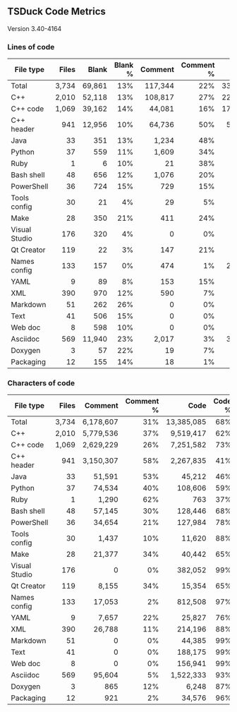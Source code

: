 ## TSDuck Code Metrics

Version 3.40-4164

### Lines of code

| File type     |      Files |      Blank |   Blank % |    Comment | Comment % |       Code |    Code % |      Total |
| ------------- | ---------: | ---------: | --------: | ---------: | --------: | ---------: | --------: | ---------: |
| Total         |      3,734 |     69,861 |       13% |    117,344 |       22% |    331,101 |       63% |    518,306 |
| C++           |      2,010 |     52,118 |       13% |    108,817 |       27% |    228,743 |       58% |    389,678 |
| C++ code      |      1,069 |     39,162 |       14% |     44,081 |       16% |    177,985 |       68% |    261,228 |
| C++ header    |        941 |     12,956 |       10% |     64,736 |       50% |     50,758 |       39% |    128,450 |
| Java          |         33 |        351 |       13% |      1,234 |       48% |        981 |       38% |      2,566 |
| Python        |         37 |        559 |       11% |      1,609 |       34% |      2,491 |       53% |      4,659 |
| Ruby          |          1 |          6 |       10% |         21 |       38% |         28 |       50% |         55 |
| Bash shell    |         48 |        656 |       12% |      1,076 |       20% |      3,435 |       66% |      5,167 |
| PowerShell    |         36 |        724 |       15% |        729 |       15% |      3,110 |       68% |      4,563 |
| Tools config  |         30 |         21 |        4% |         29 |        5% |        447 |       89% |        497 |
| Make          |         28 |        350 |       21% |        411 |       24% |        902 |       54% |      1,663 |
| Visual Studio |        176 |        320 |        4% |          0 |        0% |      7,095 |       95% |      7,415 |
| Qt Creator    |        119 |         22 |        3% |        147 |       21% |        521 |       75% |        690 |
| Names config  |        133 |        157 |        0% |        474 |        1% |     29,845 |       97% |     30,476 |
| YAML          |          9 |         89 |        8% |        153 |       15% |        751 |       75% |        993 |
| XML           |        390 |        970 |       12% |        590 |        7% |      6,005 |       79% |      7,565 |
| Markdown      |         51 |        262 |       26% |          0 |        0% |        741 |       73% |      1,003 |
| Text          |         41 |        506 |       15% |          0 |        0% |      2,846 |       84% |      3,352 |
| Web doc       |          8 |        598 |       10% |          0 |        0% |      5,025 |       89% |      5,623 |
| Asciidoc      |        569 |     11,940 |       23% |      2,017 |        3% |     37,034 |       72% |     50,991 |
| Doxygen       |          3 |         57 |       22% |         19 |        7% |        178 |       70% |        254 |
| Packaging     |         12 |        155 |       14% |         18 |        1% |        923 |       84% |      1,096 |

### Characters of code

| File type     |      Files |    Comment | Comment % |       Code |    Code % |      Total |
| ------------- | ---------: | ---------: | --------: | ---------: | --------: | ---------: |
| Total         |      3,734 |  6,178,607 |       31% | 13,385,085 |       68% | 19,633,594 |
| C++           |      2,010 |  5,779,536 |       37% |  9,519,417 |       62% | 15,351,071 |
| C++ code      |      1,069 |  2,629,229 |       26% |  7,251,582 |       73% |  9,919,973 |
| C++ header    |        941 |  3,150,307 |       58% |  2,267,835 |       41% |  5,431,098 |
| Java          |         33 |     51,591 |       53% |     45,212 |       46% |     97,154 |
| Python        |         37 |     74,534 |       40% |    108,606 |       59% |    183,723 |
| Ruby          |          1 |      1,290 |       62% |        763 |       37% |      2,059 |
| Bash shell    |         48 |     57,145 |       30% |    128,446 |       68% |    186,247 |
| PowerShell    |         36 |     34,654 |       21% |    127,984 |       78% |    163,362 |
| Tools config  |         30 |      1,437 |       10% |     11,620 |       88% |     13,078 |
| Make          |         28 |     21,377 |       34% |     40,442 |       65% |     62,169 |
| Visual Studio |        176 |          0 |        0% |    382,052 |       99% |    382,388 |
| Qt Creator    |        119 |      8,155 |       34% |     15,354 |       65% |     23,531 |
| Names config  |        133 |     17,053 |        2% |    812,508 |       97% |    829,718 |
| YAML          |          9 |      7,657 |       22% |     25,827 |       76% |     33,573 |
| XML           |        390 |     26,788 |       11% |    214,196 |       88% |    241,954 |
| Markdown      |         51 |          0 |        0% |     44,385 |       99% |     44,647 |
| Text          |         41 |          0 |        0% |    188,175 |       99% |    188,682 |
| Web doc       |          8 |          0 |        0% |    156,941 |       99% |    157,539 |
| Asciidoc      |        569 |     95,604 |        5% |  1,522,333 |       93% |  1,629,877 |
| Doxygen       |          3 |        865 |       12% |      6,248 |       87% |      7,170 |
| Packaging     |         12 |        921 |        2% |     34,576 |       96% |     35,652 |
